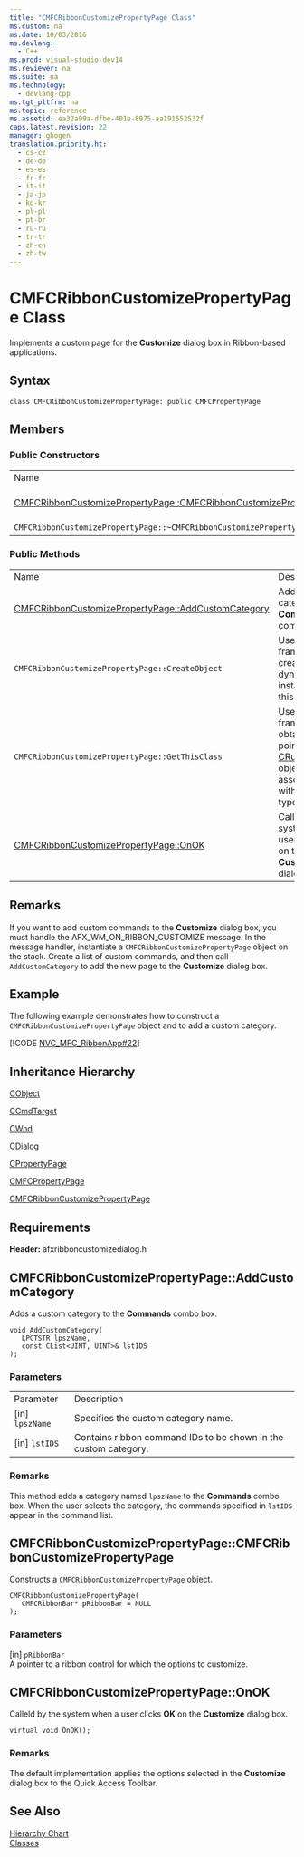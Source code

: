 ```yaml
---
title: "CMFCRibbonCustomizePropertyPage Class"
ms.custom: na
ms.date: 10/03/2016
ms.devlang: 
  - C++
ms.prod: visual-studio-dev14
ms.reviewer: na
ms.suite: na
ms.technology: 
  - devlang-cpp
ms.tgt_pltfrm: na
ms.topic: reference
ms.assetid: ea32a99a-dfbe-401e-8975-aa191552532f
caps.latest.revision: 22
manager: ghogen
translation.priority.ht: 
  - cs-cz
  - de-de
  - es-es
  - fr-fr
  - it-it
  - ja-jp
  - ko-kr
  - pl-pl
  - pt-br
  - ru-ru
  - tr-tr
  - zh-cn
  - zh-tw
---
```

# CMFCRibbonCustomizePropertyPage Class
Implements a custom page for the **Customize** dialog box in Ribbon-based applications.  
  
## Syntax  
  
```  
class CMFCRibbonCustomizePropertyPage: public CMFCPropertyPage  
```  
  
## Members  
  
### Public Constructors  
  
|||  
|-|-|  
|Name|Description|  
|[CMFCRibbonCustomizePropertyPage::CMFCRibbonCustomizePropertyPage](#cmfcribboncustomizepropertypage__cmfcribboncustomizepropertypage)|Constructs a `CMFCRibbonCustomizePropertyPage` object.|  
|`CMFCRibbonCustomizePropertyPage::~CMFCRibbonCustomizePropertyPage`|Destructor.|  
  
### Public Methods  
  
|||  
|-|-|  
|Name|Description|  
|[CMFCRibbonCustomizePropertyPage::AddCustomCategory](#cmfcribboncustomizepropertypage__addcustomcategory)|Adds a custom category to the **Commands** combo box.|  
|`CMFCRibbonCustomizePropertyPage::CreateObject`|Used by the framework to create a dynamic instance of this class type.|  
|`CMFCRibbonCustomizePropertyPage::GetThisClass`|Used by the framework to obtain a pointer to the [CRuntimeClass](../VS_visualcpp/CRuntimeClass-Structure.md) object that is associated with this class type.|  
|[CMFCRibbonCustomizePropertyPage::OnOK](#cmfcribboncustomizepropertypage__onok)|Called by the system when a user clicks **OK** on the **Customize** dialog box.|  
  
## Remarks  
 If you want to add custom commands to the **Customize** dialog box, you must handle the AFX_WM_ON_RIBBON_CUSTOMIZE message. In the message handler, instantiate a `CMFCRibbonCustomizePropertyPage` object on the stack. Create a list of custom commands, and then call `AddCustomCategory` to add the new page to the **Customize** dialog box.  
  
## Example  
 The following example demonstrates how to construct a `CMFCRibbonCustomizePropertyPage` object and to add a custom category.  
  
 [!CODE [NVC_MFC_RibbonApp#22](../CodeSnippet/VS_Snippets_Misc/NVC_MFC_RibbonApp#22)]  
  
## Inheritance Hierarchy  
 [CObject](../VS_visualcpp/CObject-Class.md)  
  
 [CCmdTarget](../VS_visualcpp/CCmdTarget-Class.md)  
  
 [CWnd](../VS_visualcpp/CWnd-Class.md)  
  
 [CDialog](../VS_visualcpp/CDialog-Class.md)  
  
 [CPropertyPage](../VS_visualcpp/CPropertyPage-Class.md)  
  
 [CMFCPropertyPage](../VS_visualcpp/CMFCPropertyPage-Class.md)  
  
 [CMFCRibbonCustomizePropertyPage](../VS_visualcpp/CMFCRibbonCustomizePropertyPage-Class.md)  
  
## Requirements  
 **Header:** afxribboncustomizedialog.h  
  
##  <a name="cmfcribboncustomizepropertypage__addcustomcategory"></a>  CMFCRibbonCustomizePropertyPage::AddCustomCategory  
 Adds a custom category to the **Commands** combo box.  
  
```  
void AddCustomCategory(  
   LPCTSTR lpszName,  
   const CList<UINT, UINT>& lstIDS  
);  
```  
  
### Parameters  
  
|||  
|-|-|  
|Parameter|Description|  
|[in] `lpszName`|Specifies the custom category name.|  
|[in] `lstIDS`|Contains ribbon command IDs to be shown in the custom category.|  
  
### Remarks  
 This method adds a category named `lpszName` to the **Commands** combo box. When the user selects the category, the commands specified in `lstIDS` appear in the command list.  
  
##  <a name="cmfcribboncustomizepropertypage__cmfcribboncustomizepropertypage"></a>  CMFCRibbonCustomizePropertyPage::CMFCRibbonCustomizePropertyPage  
 Constructs a `CMFCRibbonCustomizePropertyPage` object.  
  
```  
CMFCRibbonCustomizePropertyPage(  
   CMFCRibbonBar* pRibbonBar = NULL  
);  
```  
  
### Parameters  
 [in] `pRibbonBar`  
 A pointer to a ribbon control for which the options to customize.  
  
##  <a name="cmfcribboncustomizepropertypage__onok"></a>  CMFCRibbonCustomizePropertyPage::OnOK  
 Calleld by the system when a user clicks **OK** on the **Customize** dialog box.  
  
```  
virtual void OnOK();  
```  
  
### Remarks  
 The default implementation applies the options selected in the **Customize** dialog box to the Quick Access Toolbar.  
  
## See Also  
 [Hierarchy Chart](../VS_visualcpp/Hierarchy-Chart.md)   
 [Classes](../VS_visualcpp/MFC-Classes.md)